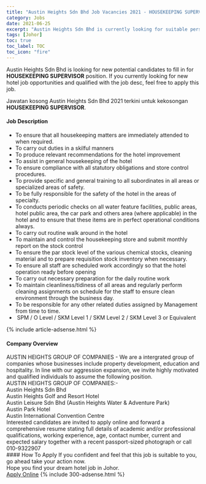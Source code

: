 ```yaml
---
title: "Austin Heights Sdn Bhd Job Vacancies 2021 - HOUSEKEEPING SUPERVISOR" 
category: Jobs 
date: 2021-06-25 
excerpt: "Austin Heights Sdn Bhd is currently looking for suitable person to fill in the HOUSEKEEPING SUPERVISOR which positioned at Johor" 
tags: [Johor] 
toc: true 
toc_label: TOC 
toc_icon: "fire" 
--- 
```


<p>Austin Heights Sdn Bhd is looking for new potential candidates to fill in for <b>HOUSEKEEPING SUPERVISOR</b> position. If you currently looking for new hotel job opportunities and qualified with the job desc, feel free to apply this job.
</p>Jawatan kosong Austin Heights Sdn Bhd 2021 terkini untuk kekosongan <b>HOUSEKEEPING SUPERVISOR</b>. 
<div><div><h4>Job Description</h4></div><div><div><span><div><ul><li>To ensure that all housekeeping matters are immediately attended to when required.</li><li>To carry out duties in a skilful manners</li><li>To produce relevant recommendations for the hotel&#160;improvement</li><li>To assist in general housekeeping of the hotel</li><li>To ensure compliance with all statutory obligations and store control procedures.</li><li>To provide specific and general training to all subordinates in all areas or specialized areas of safety.</li><li>To be fully responsible for the safety of the hotel in the areas of specialty.</li><li>To conducts periodic checks on all water feature facilities, public areas, hotel public area, the car park and others area (where applicable) in the hotel and to ensure that these items are in perfect operational conditions always.</li><li>To carry out routine walk around in the hotel</li><li>To maintain and control the housekeeping store and submit monthly report on the stock control</li><li>To ensure the par stock level of the various chemical stocks, cleaning material and to prepare requisition stock inventory when necessary.</li><li>To ensure all staff are scheduled work accordingly so that the hotel operation ready before opening</li><li>To carry out necessary preparation for the daily routine work</li><li>To maintain cleanliness/tidiness of all areas and regularly perform cleaning assignments on schedule for the staff to ensure clean environment through the business day.</li><li>To be responsible for any other related duties assigned by Management from time to time.</li><li>&#160;SPM / O Level / SKM Level 1 / SKM Level 2 / SKM Level 3 or Equivalent&#160;</li></ul></div></span></div></div></div> 
{% include article-adsense.html %} 
<div><div><h4>Company Overview</h4></div><div><div><span><div><div>
<div>AUSTIN HEIGHTS GROUP OF COMPANIES - We are a intergrated group of companies whose businesses include property development, education and hospitality. In line with our aggression expansion, we invite highly motivated and qualified individuals to assume the following position.</div>
<div>AUSTIN HEIGHTS GROUP OF COMPANIES:-</div>
<div>Austin Heights Sdn Bhd</div>
<div>Austin Heights Golf and Resort Hotel</div>
<div>Austin Leisure Sdn Bhd (Austin Heights Water &amp; Adventure Park)</div>
<div>Austin Park Hotel</div>
<div>Austin International Convention Centre</div>
<div>Interested candidates are invited to apply online and forward a comprehensive resume stating full details of academic and/or professional qualifications, working experience, age, contact number, current and expected salary together with a recent passport-sized photograph or call 010-9322907</div>
</div></div></span></div></div></div> 
#### How To Apply 
If you confident and feel that this job is suitable to you, go ahead take your action now. <br/> 
Hope you find your dream hotel job in Johor. <br/> 
<a href="https://www.jobstreet.com.my/en/job/housekeeping-supervisor-4599099?jobId=jobstreet-my-job-4599099" class="btn btn--info" target="_blank" rel="nofollow noopenner">Apply Online</a> 
{% include 300-adsense.html %} 